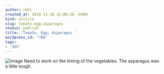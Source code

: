 ```yaml
---
author: cbhl
created_at: 2010-11-20 15:08:38 -0400
kind: article
slug: tomato-egg-asparagus
status: publish
title: 'Tomato, Egg, Asparagus '
wordpress_id: '780'
tags:
- '365'
---
```


![image](http://images.azuresky.ca/blog/wp-content/uploads/2010/11/wpid-IMG_20101120_150629.jpg)
Need to work on the timing of the vegetables. The asparagus was a little
tough.
